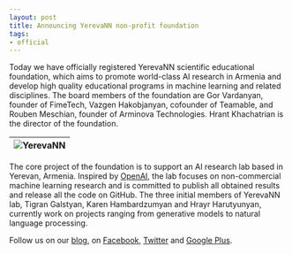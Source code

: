```yaml
---
layout: post
title: Announcing YerevaNN non-profit foundation
tags:
- official
---
```


Today we have officially registered YerevaNN scientific educational foundation, which aims to promote world-class AI research in Armenia and develop high quality educational programs in machine learning and related disciplines. The board members of the foundation are Gor Vardanyan, founder of FimeTech, Vazgen Hakobjanyan, cofounder of Teamable, and Rouben Meschian, founder of Arminova Technologies. Hrant Khachatrian is the director of the foundation.

<!--more-->

| ![YerevaNN](http://yerevann.github.io/public/2016-10-17/cover.jpg) |
| --- |
 
The core project of the foundation is to support an AI research lab based in Yerevan, Armenia. Inspired by [OpenAI](https://openai.com/about/), the lab focuses on non-commercial machine learning research and is committed to publish all obtained results and release all the code on GitHub. The three initial members of YerevaNN lab, Tigran Galstyan, Karen Hambardzumyan and Hrayr Harutyunyan, currently work on projects ranging from generative models to natural language processing.

Follow us on our [blog](http://yerevann.github.io/), on [Facebook](https://www.facebook.com/YerevaNNlab/), [Twitter](https://twitter.com/YerevaNN) and [Google Plus](https://plus.google.com/110195306327238545309). 